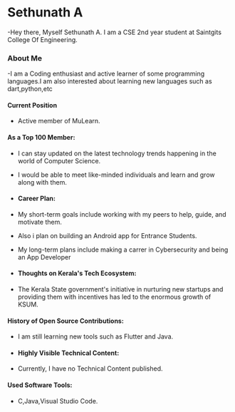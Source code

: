 # Sethunath A
-Hey there, Myself Sethunath A. I am a CSE 2nd year student at Saintgits College Of Engineering.

### About Me
-I am a Coding enthusiast and active learner of some programming languages.I am also interested about learning new languages such as dart,python,etc

#### Current Position

- Active member of MuLearn. 


#### As a Top 100 Member:

- I can stay updated on the latest technology trends happening in the world of Computer Science.
- I would be able to meet like-minded individuals and learn and grow along with them.


- #### Career Plan:

- My short-term goals include working with my peers to help, guide, and motivate them.
- Also i plan on building an Android app for Entrance Students.
- My long-term plans include making a carrer in Cybersecurity and being an App Developer

- #### Thoughts on Kerala's Tech Ecosystem:

- The Kerala State government's initiative in nurturing new startups and providing them with incentives has led to the enormous growth of KSUM.

#### History of Open Source Contributions:

- I am still learning new tools such as Flutter and Java.

-  #### Highly Visible Technical Content:

- Currently, I have no Technical Content published.

####  Used Software Tools:

-  C,Java,Visual Studio Code.

